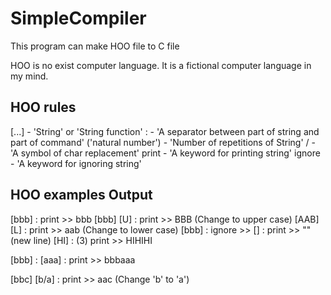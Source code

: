 # SimpleCompiler

This program can make HOO file to C file

HOO is no exist computer language.
It is a fictional computer language in my mind.

## HOO rules
[...] - 'String' or 'String function'
: - 'A separator between part of string and part of command'
('natural number') - 'Number of repetitions of String'
/ - 'A symbol of char replacement'
print - 'A keyword for printing string'
ignore - 'A keyword for ignoring string'


## HOO examples             Output
[bbb] : print               >> bbb
[bbb] [U] : print           >> BBB (Change to upper case)
[AAB] [L] : print           >> aab (Change to lower case)
[bbb] : ignore              >> 
[] : print                  >> "" (new line)
[HI] : (3) print            >> HIHIHI

[bbb] :
[aaa] : print               >> bbbaaa

[bbc] [b/a] : print         >> aac (Change 'b' to 'a')

